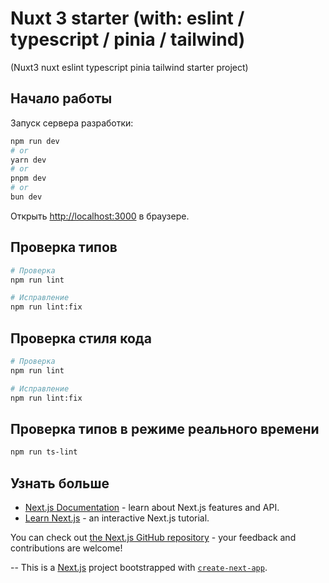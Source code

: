 # Nuxt 3 starter (with: eslint / typescript / pinia / tailwind)
(Nuxt3 nuxt eslint typescript pinia tailwind starter project)

## Начало работы

Запуск сервера разработки:

```bash
npm run dev
# or
yarn dev
# or
pnpm dev
# or
bun dev
```

Открыть [http://localhost:3000](http://localhost:3000) в браузере.

## Проверка типов
```bash
# Проверка
npm run lint

# Исправление
npm run lint:fix
```

## Проверка стиля кода
```bash
# Проверка
npm run lint

# Исправление
npm run lint:fix
```

## Проверка типов в режиме реального времени
```bash
npm run ts-lint
```

## Узнать больше

- [Next.js Documentation](https://nextjs.org/docs) - learn about Next.js features and API.
- [Learn Next.js](https://nextjs.org/learn) - an interactive Next.js tutorial.

You can check out [the Next.js GitHub repository](https://github.com/vercel/next.js) - your feedback and contributions are welcome!

--
This is a [Next.js](https://nextjs.org) project bootstrapped with [`create-next-app`](https://nextjs.org/docs/app/api-reference/cli/create-next-app).